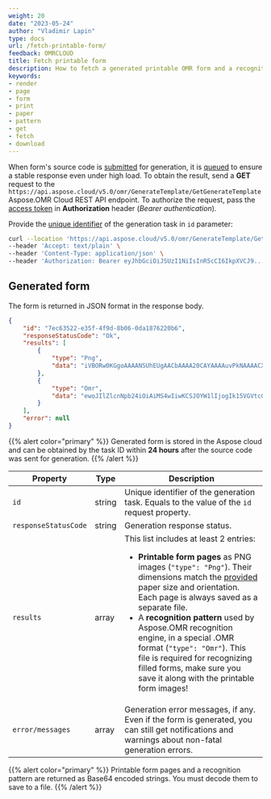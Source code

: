 ```yaml
---
weight: 20
date: "2023-05-24"
author: "Vladimir Lapin"
type: docs
url: /fetch-printable-form/
feedback: OMRCLOUD
title: Fetch printable form
description: How to fetch a generated printable OMR form and a recognition pattern file from Aspose.OMR Cloud.
keywords:
- render
- page
- form
- print
- paper
- pattern
- get
- fetch
- download
---
```


When form's source code is [submitted](/omr/send-form-source-for-generation/) for generation, it is [queued](/omr/how-it-works/) to ensure a stable response even under high load. To obtain the result, send a **GET** request to the `https://api.aspose.cloud/v5.0/omr/GenerateTemplate/GetGenerateTemplate` Aspose.OMR Cloud REST API endpoint. To authorize the request, pass the [access token](/omr/authorization/) in **Authorization** header (_Bearer authentication_).

Provide the [unique identifier](/omr/send-form-source-for-generation/#return-value) of the generation task in `id` parameter:

```bash
curl --location 'https://api.aspose.cloud/v5.0/omr/GenerateTemplate/GetGenerateTemplate?id=7ec63522-e35f-4f9d-8b06-0da1876220b6' \
--header 'Accept: text/plain' \
--header 'Content-Type: application/json' \
--header 'Authorization: Bearer eyJhbGciOiJSUzI1NiIsInR5cCI6IkpXVCJ9...TMpXEfk3BOozpOiEhetRKfDNc8LEPQHBqg'
```

## Generated form

The form is returned in JSON format in the response body.

```json
{
	"id": "7ec63522-e35f-4f9d-8b06-0da1876220b6",
	"responseStatusCode": "Ok",
	"results": [
		{
			"type": "Png",
			"data": "iVBORw0KGgoAAAANSUhEUgAACbAAAA20CAYAAAAuvPkNAAAACXBIWXMAAA7DAAAOwwHHb6hkAAB...N7rR2lwI/PWEAAAAAElFTkSuQmCC"
		},
		{
			"type": "Omr",
			"data": "ewoJIlZlcnNpb24iOiAiMS4wIiwKCSJOYW1lIjogIk15VGVtcGxhdGUiLAoJIlBhZ2VzIjogWwo...VyYXRlZCI6IHRydWUKfQ=="
		}
	],
	"error": null
}
```

{{% alert color="primary" %}}
Generated form is stored in the Aspose cloud and can be obtained by the task ID within **24 hours** after the source code was sent for generation.
{{% /alert %}}

Property | Type | Description
--------- | ---- | -----------
`id` | string | Unique identifier of the generation task. Equals to the value of the `id` request property.
`responseStatusCode` | string | Generation response status.
`results` | array | This list includes at least 2 entries:<br /><ul><li>**Printable form pages** as PNG images (`"type": "Png"`). Their dimensions match the [provided](/omr/send-form-source-for-generation/#rendering-parameters) paper size and orientation. Each page is always saved as a separate file.</li><li>A **recognition pattern** used by Aspose.OMR recognition engine, in a special .OMR format (`"type": "Omr"`). This file is required for recognizing filled forms, make sure you save it along with the printable form images!</li></ul>
`error/messages` | array | Generation error messages, if any.<br />Even if the form is generated, you can still get notifications and warnings about non-fatal generation errors.

{{% alert color="primary" %}}
Printable form pages and a recognition pattern are returned as Base64 encoded strings. You must decode them to save to a file.
{{% /alert %}}
